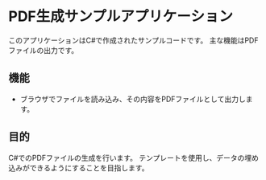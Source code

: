 # PDF生成サンプルアプリケーション

このアプリケーションはC#で作成されたサンプルコードです。
主な機能はPDFファイルの出力です。

## 機能

- ブラウザでファイルを読み込み、その内容をPDFファイルとして出力します。

## 目的

C#でのPDFファイルの生成を行います。
テンプレートを使用し、データの埋め込みができるようにすることを目指します。

